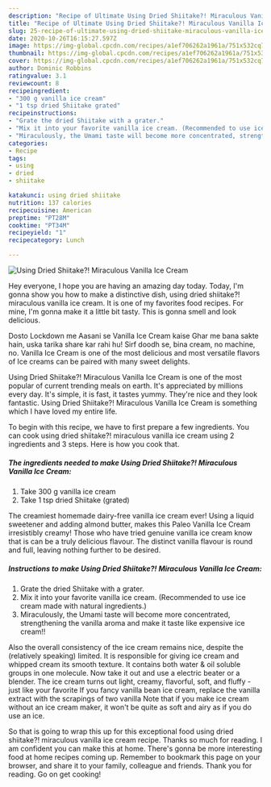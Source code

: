 ```yaml
---
description: "Recipe of Ultimate Using Dried Shiitake?! Miraculous Vanilla Ice Cream"
title: "Recipe of Ultimate Using Dried Shiitake?! Miraculous Vanilla Ice Cream"
slug: 25-recipe-of-ultimate-using-dried-shiitake-miraculous-vanilla-ice-cream
date: 2020-10-26T16:15:27.597Z
image: https://img-global.cpcdn.com/recipes/a1ef706262a1961a/751x532cq70/using-dried-shiitake-miraculous-vanilla-ice-cream-recipe-main-photo.jpg
thumbnail: https://img-global.cpcdn.com/recipes/a1ef706262a1961a/751x532cq70/using-dried-shiitake-miraculous-vanilla-ice-cream-recipe-main-photo.jpg
cover: https://img-global.cpcdn.com/recipes/a1ef706262a1961a/751x532cq70/using-dried-shiitake-miraculous-vanilla-ice-cream-recipe-main-photo.jpg
author: Dominic Robbins
ratingvalue: 3.1
reviewcount: 8
recipeingredient:
- "300 g vanilla ice cream"
- "1 tsp dried Shiitake grated"
recipeinstructions:
- "Grate the dried Shiitake with a grater."
- "Mix it into your favorite vanilla ice cream. (Recommended to use ice cream made with natural ingredients.)"
- "Miraculously, the Umami taste will become more concentrated, strengthening the vanilla aroma and make it taste like expensive ice cream!!"
categories:
- Recipe
tags:
- using
- dried
- shiitake

katakunci: using dried shiitake 
nutrition: 137 calories
recipecuisine: American
preptime: "PT28M"
cooktime: "PT34M"
recipeyield: "1"
recipecategory: Lunch

---
```



![Using Dried Shiitake?! Miraculous Vanilla Ice Cream](https://img-global.cpcdn.com/recipes/a1ef706262a1961a/751x532cq70/using-dried-shiitake-miraculous-vanilla-ice-cream-recipe-main-photo.jpg)

Hey everyone, I hope you are having an amazing day today. Today, I'm gonna show you how to make a distinctive dish, using dried shiitake?! miraculous vanilla ice cream. It is one of my favorites food recipes. For mine, I'm gonna make it a little bit tasty. This is gonna smell and look delicious.

Dosto Lockdown me Aasani se Vanilla Ice Cream kaise Ghar me bana sakte hain, uska tarika share kar rahi hu! Sirf doodh se, bina cream, no machine, no. Vanilla Ice Cream is one of the most delicious and most versatile flavors of Ice creams can be paired with many sweet delights.

Using Dried Shiitake?! Miraculous Vanilla Ice Cream is one of the most popular of current trending meals on earth. It's appreciated by millions every day. It's simple, it is fast, it tastes yummy. They're nice and they look fantastic. Using Dried Shiitake?! Miraculous Vanilla Ice Cream is something which I have loved my entire life.


To begin with this recipe, we have to first prepare a few ingredients. You can cook using dried shiitake?! miraculous vanilla ice cream using 2 ingredients and 3 steps. Here is how you cook that.

<!--inarticleads1-->

##### The ingredients needed to make Using Dried Shiitake?! Miraculous Vanilla Ice Cream:

1. Take 300 g vanilla ice cream
1. Take 1 tsp dried Shiitake (grated)


The creamiest homemade dairy-free vanilla ice cream ever! Using a liquid sweetener and adding almond butter, makes this Paleo Vanilla Ice Cream irresistibly creamy! Those who have tried genuine vanilla ice cream know that is can be a truly delicious flavour. The distinct vanilla flavour is round and full, leaving nothing further to be desired. 

<!--inarticleads2-->

##### Instructions to make Using Dried Shiitake?! Miraculous Vanilla Ice Cream:

1. Grate the dried Shiitake with a grater.
1. Mix it into your favorite vanilla ice cream. (Recommended to use ice cream made with natural ingredients.)
1. Miraculously, the Umami taste will become more concentrated, strengthening the vanilla aroma and make it taste like expensive ice cream!!


Also the overall consistency of the ice cream remains nice, despite the (relatively speaking) limited. It is responsible for giving ice cream and whipped cream its smooth texture. It contains both water &amp; oil soluble groups in one molecule. Now take it out and use a electric beater or a blender. The ice cream turns out light, creamy, flavorful, soft, and fluffy - just like your favorite If you fancy vanilla bean ice cream, replace the vanilla extract with the scrapings of two vanilla Note that if you make ice cream without an ice cream maker, it won&#39;t be quite as soft and airy as if you do use an ice. 

So that is going to wrap this up for this exceptional food using dried shiitake?! miraculous vanilla ice cream recipe. Thanks so much for reading. I am confident you can make this at home. There's gonna be more interesting food at home recipes coming up. Remember to bookmark this page on your browser, and share it to your family, colleague and friends. Thank you for reading. Go on get cooking!
